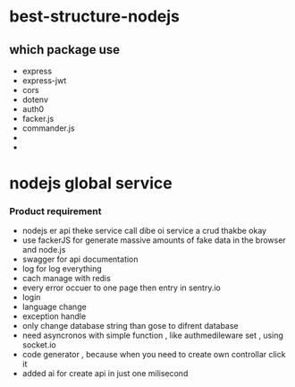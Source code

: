 # best-structure-nodejs

## which package use 
- express
- express-jwt
- cors
- dotenv
- auth0
- facker.js
- commander.js
- 
- 

# nodejs global service
### Product requirement
- nodejs er api theke service call dibe oi service a crud thakbe okay 
- use fackerJS for generate massive amounts of fake data in the browser and node.js
- swagger for api documentation
- log for log everything 
- cach manage with redis 
- every error occuer to one page then entry in sentry.io
- login 
- language change 
- exception handle 
- only change database string than gose to difrent database 
- need asyncronos with simple function , like authmedileware set , using socket.io
- code generator , because when you need to create own controllar click it 
- added ai for create api in just one milisecond 

